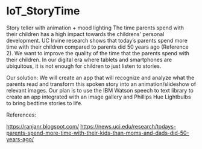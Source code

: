 # IoT_StoryTime
Story teller with animation + mood lighting
The time parents spend with their children has a high impact towards the childrens' personal development. UC Irvine research shows that today’s parents spend more time with their children compared to parents did 50 years ago (Reference 2). We want to improve the quality of the time that the parents spend with their children. In our digital era where tablets and smartphones are ubiquitous, it is not enough for children to just listen to stories.

Our solution: We will create an app that will recognize and analyze what the parents read and transform this spoken story into an animation/slideshow of relevant images. Our plan is to use the IBM Watson speech to text library to create an app integrated with an image gallery and Phillips Hue Lightbulbs to bring bedtime stories to life.


References:

https://ranjanr.blogspot.com/
https://news.uci.edu/research/todays-parents-spend-more-time-with-their-kids-than-moms-and-dads-did-50-years-ago/
